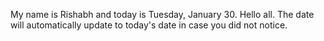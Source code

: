 My name is Rishabh and today is Tuesday, January 30. Hello all. The date will automatically update to today's date in case you did not notice.

